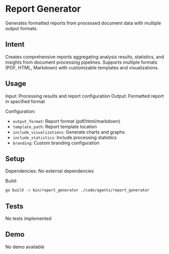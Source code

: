 # Report Generator

Generates formatted reports from processed document data with multiple output formats.

## Intent

Creates comprehensive reports aggregating analysis results, statistics, and insights from document processing pipelines. Supports multiple formats (PDF, HTML, Markdown) with customizable templates and visualizations.

## Usage

Input: Processing results and report configuration
Output: Formatted report in specified format

Configuration:
- `output_format`: Report format (pdf/html/markdown)
- `template_path`: Report template location
- `include_visualizations`: Generate charts and graphs
- `include_statistics`: Include processing statistics
- `branding`: Custom branding configuration

## Setup

Dependencies: No external dependencies

Build:
```bash
go build -o bin/report_generator ./code/agents/report_generator
```

## Tests

No tests implemented

## Demo

No demo available
